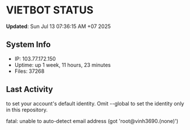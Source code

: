 # VIETBOT STATUS
**Updated**: Sun Jul 13 07:36:15 AM +07 2025

## System Info
- IP: 103.77.172.150
- Uptime: up 1 week, 11 hours, 23 minutes
- Files: 37268

## Last Activity

to set your account's default identity.
Omit --global to set the identity only in this repository.

fatal: unable to auto-detect email address (got 'root@vinh3690.(none)')
